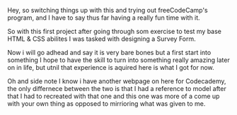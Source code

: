 Hey, so switching things up with this and trying out freeCodeCamp's program, and I have to say thus far having a really fun time with it.

So with this first project after going through som exercise to test my base HTML & CSS abilites I was tasked with designing a Survey Form.

Now i will go adhead and say it is very bare bones but a first start into something I hope to have the skill to turn into something really amazing later on in life, but utnil that experience is aquired here is what I got for now. 

Oh and side note I know i have another webpage on here for Codecademy, the only differnece between the two is that I had a reference to model after that I had to recreated with that one and this one was more of a come up with your own thing as opposed to mirrioring what was given to me. 

